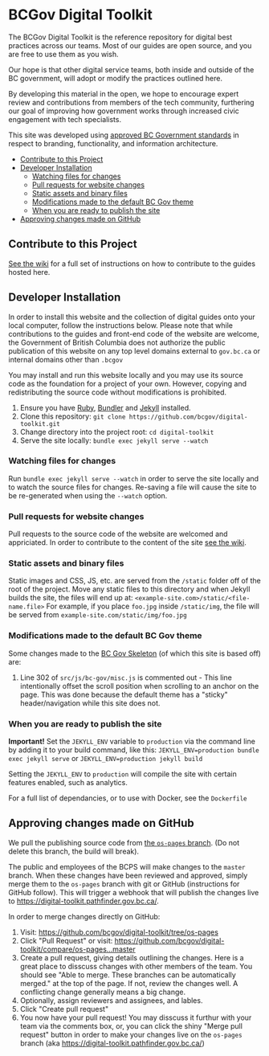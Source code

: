 # BCGov Digital Toolkit

The BCGov Digital Toolkit is the reference repository for digital best practices across our teams. Most of our guides are open source, and you are free to use them as you wish.

Our hope is that other digital service teams, both inside and outside of the BC government, will adopt or modify the practices outlined here.

By developing this material in the open, we hope to encourage expert review and contributions from members of the tech community, furthering our goal of improving how government works through increased civic engagement with tech specialists.

This site was developed using [approved BC Government standards](https://www2.gov.bc.ca/gov/content/governments/services-for-government/policies-procedures/web-content-development-guides/developers-guide/template) in respect to branding, functionality, and information architecture.

<!-- TOC -->

* [Contribute to this Project](#contribute-to-this-project)
* [Developer Installation](#developer-installation)
  * [Watching files for changes](#watching-files-for-changes)
  * [Pull requests for website changes](#pull-requests-for-website-changes)
  * [Static assets and binary files](#static-assets-and-binary-files)
  * [Modifications made to the default BC Gov theme](#modifications-made-to-the-default-bc-gov-theme)
  * [When you are ready to publish the site](#when-you-are-ready-to-publish-the-site)
* [Approving changes made on GitHub](#approving-changes-made-on-github)

<!-- /TOC -->

## Contribute to this Project

[See the wiki](https://github.com/bcgov/digital-toolkit/wiki) for a full set of instructions on how to contribute to the guides hosted here.

## Developer Installation

In order to install this website and the collection of digital guides onto your local computer, follow the instructions below. Please note that while contributions to the guides and front-end code of the website are welcome, the Government of British Columbia does not authorize the public publication of this website on any top level domains external to `gov.bc.ca` or internal domains other than `.bcgov`

You may install and run this website locally and you may use its source code as the foundation for a project of your own. However, copying and redistributing the source code without modifications is prohibited.

1.  Ensure you have [Ruby](https://www.ruby-lang.org/en/documentation/installation/), [Bundler](http://bundler.io) and [Jekyll](https://jekyllrb.com/docs/installation/) installed.
1.  Clone this repository: `git clone https://github.com/bcgov/digital-toolkit.git`
1.  Change directory into the project root: `cd digital-toolkit`
1.  Serve the site locally: `bundle exec jekyll serve --watch`

### Watching files for changes

Run `bundle exec jekyll serve --watch` in order to serve the site locally and to watch the source files for changes. Re-saving a file will cause the site to be re-generated when using the `--watch` option.

### Pull requests for website changes

Pull requests to the source code of the website are welcomed and appriciated. In order to contribute to the content of the site [see the wiki](https://github.com/bcgov/digital-toolkit/wiki).

### Static assets and binary files

Static images and CSS, JS, etc. are served from the `/static` folder off of the root of the project. Move any static files to this directory and when Jekyll builds the site, the files will end up at: `<example-site.com>/static/<file-name.file>` For example, if you place `foo.jpg` inside `/static/img`, the file will be served from `example-site.com/static/img/foo.jpg`

### Modifications made to the default BC Gov theme

Some changes made to the [BC Gov Skeleton](https://github.com/bcgov/Gov-2.0-Bootstrap-Skeleton) (of which this site is based off) are:

1.  Line 302 of `src/js/bc-gov/misc.js` is commented out - This line intentionally offset the scroll position when scrolling to an anchor on the page. This was done because the default theme has a "sticky" header/navigation while this site does not.

### When you are ready to publish the site

**Important!** Set the `JEKYLL_ENV` variable to `production` via the command line by adding it to your build command, like this: `JEKYLL_ENV=production bundle exec jekyll serve` or `JEKYLL_ENV=production jekyll build`

Setting the `JEKYLL_ENV` to `production` will compile the site with certain features enabled, such as analytics.

For a full list of dependancies, or to use with Docker, see the `Dockerfile`

## Approving changes made on GitHub

We pull the publishing source code from [the `os-pages` branch](https://github.com/bcgov/digital-toolkit/tree/os-pages). (Do not delete this branch, the build will break).

The public and employees of the BCPS will make changes to the `master` branch. When these changes have been reviewed and approved, simply merge them to the `os-pages` branch with git or GitHub (instructions for GitHub follow). This will trigger a webhook that will publish the changes live to <https://digital-toolkit.pathfinder.gov.bc.ca/>.

In order to merge changes directly on GitHub:

1.  Visit: <https://github.com/bcgov/digital-toolkit/tree/os-pages>
1.  Click "Pull Request" or visit: <https://github.com/bcgov/digital-toolkit/compare/os-pages...master>
1.  Create a pull request, giving details outlining the changes. Here is a great place to disscuss changes with other members of the team. You should see "Able to merge. These branches can be automatically merged." at the top of the page. If not, review the changes well. A conflicting change generally means a big change.
1.  Optionally, assign reviewers and assignees, and lables.
1.  Click "Create pull request"
1.  You now have your pull request! You may disscuss it furthur with your team via the comments box, or, you can click the shiny "Merge pull request" button in order to make your changes live on the `os-pages` branch (aka <https://digital-toolkit.pathfinder.gov.bc.ca/>)
